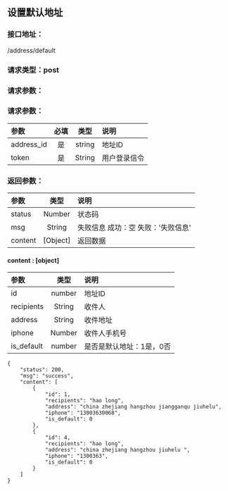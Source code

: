 ## 设置默认地址
### 接口地址：
/address/default
### 请求类型：post
### 请求参数：
### 请求参数：
| 参数 | 必填 | 类型 | 说明 |
|:---|:---:|:---:|:---|
| address_id | 是 | string | 地址ID |
| token | 是 | String | 用户登录信令 |
### 返回参数：
|参数 |  类型 | 说明|
| :--- |:---:| :---|
| status | Number | 状态码 |
| msg | String | 失败信息   成功：空   失败：'失败信息'|
| content | [Object] | 返回数据 |
#### content : [object]
|参数 |  类型 | 说明|
| :--- |:---:| :---|
| id | number | 地址ID |
| recipients | String | 收件人 |
| address | String  | 收件地址 |
| iphone | Number  | 收件人手机号 |
| is_default| number | 是否是默认地址：1是，0否 |
```
{
    "status": 200,
    "msg": "success",
    "content": [
        {
            "id": 1,
            "recipients": "hao long",
            "address": "china zhejiang hangzhou jiangganqu jiuhelu",
            "iphone": "13003630068",
            "is_default": 0
        },
        {
            "id": 4,
            "recipients": "hao long",
            "address": "china zhejiang hangzhou jiuhelu ",
            "iphone": "1300363",
            "is_default": 0
        }
    ]
}
```